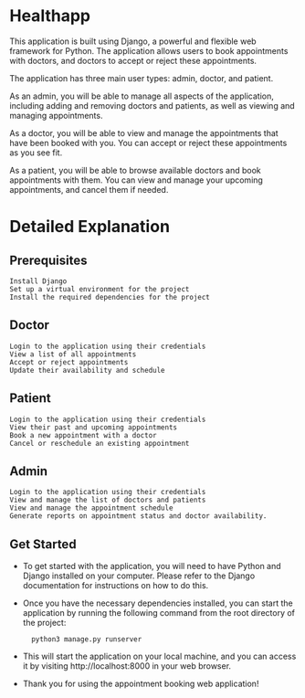# Healthapp

This application is built using Django, a powerful and flexible web framework for Python. The application allows users to book appointments with doctors, and doctors to accept or reject these appointments.

The application has three main user types: admin, doctor, and patient.

As an admin, you will be able to manage all aspects of the application, including adding and removing doctors and patients, as well as viewing and managing appointments.

As a doctor, you will be able to view and manage the appointments that have been booked with you. You can accept or reject these appointments as you see fit.

As a patient, you will be able to browse available doctors and book appointments with them. You can view and manage your upcoming appointments, and cancel them if needed.

# Detailed Explanation


## Prerequisites

    Install Django
    Set up a virtual environment for the project
    Install the required dependencies for the project

## Doctor

    Login to the application using their credentials
    View a list of all appointments
    Accept or reject appointments
    Update their availability and schedule

## Patient

    Login to the application using their credentials
    View their past and upcoming appointments
    Book a new appointment with a doctor
    Cancel or reschedule an existing appointment

## Admin

    Login to the application using their credentials
    View and manage the list of doctors and patients
    View and manage the appointment schedule
    Generate reports on appointment status and doctor availability.

## Get Started

- To get started with the application, you will need to have Python and Django installed on your computer. Please refer to the Django documentation for instructions on how to do this.

- Once you have the necessary dependencies installed, you can start the application by running the following command from the root directory of the project:

        python3 manage.py runserver

- This will start the application on your local machine, and you can access it by visiting http://localhost:8000 in your web browser.

- Thank you for using the appointment booking web application!